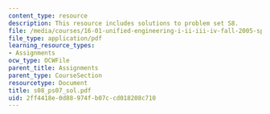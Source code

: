 ```yaml
---
content_type: resource
description: This resource includes solutions to problem set S8.
file: /media/courses/16-01-unified-engineering-i-ii-iii-iv-fall-2005-spring-2006/2ff4418e0d88974fb07ccd018208c710_s08_ps07_sol.pdf
file_type: application/pdf
learning_resource_types:
- Assignments
ocw_type: OCWFile
parent_title: Assignments
parent_type: CourseSection
resourcetype: Document
title: s08_ps07_sol.pdf
uid: 2ff4418e-0d88-974f-b07c-cd018208c710
---
```

